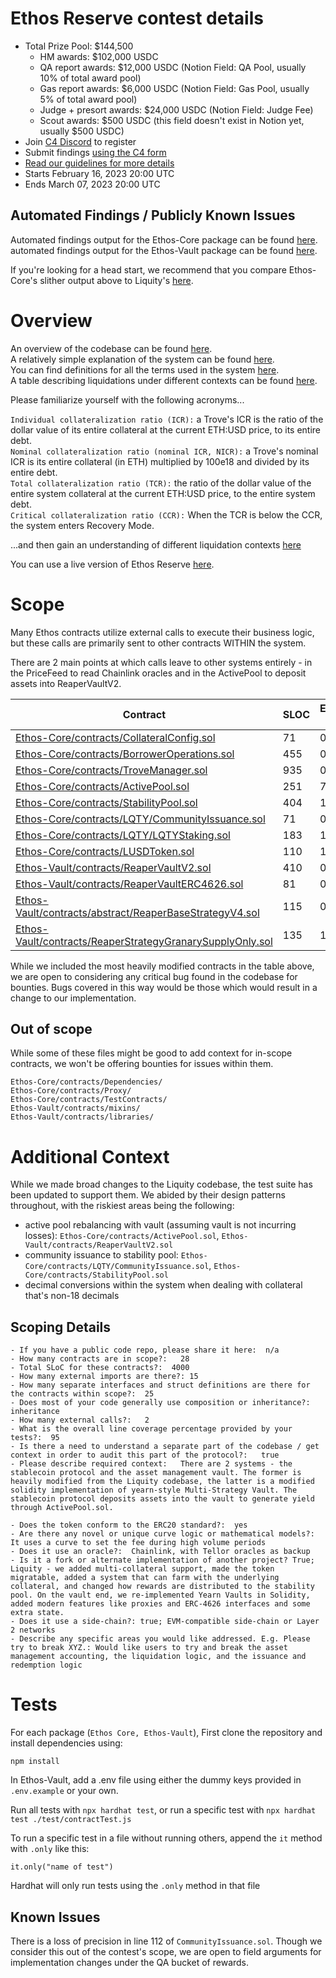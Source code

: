 # Ethos Reserve contest details
- Total Prize Pool: $144,500
  - HM awards: $102,000 USDC 
  - QA report awards: $12,000 USDC (Notion Field: QA Pool, usually 10% of total award pool)
  - Gas report awards: $6,000 USDC (Notion Field: Gas Pool, usually 5% of total award pool)
  - Judge + presort awards: $24,000 USDC (Notion Field: Judge Fee)
  - Scout awards: $500 USDC (this field doesn't exist in Notion yet, usually $500 USDC)
- Join [C4 Discord](https://discord.gg/code4rena) to register
- Submit findings [using the C4 form](https://code4rena.com/contests/2023-02-ethos-reserve-contest/submit)
- [Read our guidelines for more details](https://docs.code4rena.com/roles/wardens)
- Starts February 16, 2023 20:00 UTC
- Ends March 07, 2023 20:00 UTC

## Automated Findings / Publicly Known Issues

Automated findings output for the Ethos-Core package can be found [here](https://docs.reaper.farm/ethos-reserve-bounty-hunter-documentation/useful-information/slither-output-ethos-core).  
automated findings output for the Ethos-Vault package can be found [here](https://docs.reaper.farm/ethos-reserve-bounty-hunter-documentation/useful-information/slither-output-ethos-Vault).

If you're looking for a head start, we recommend that you compare Ethos-Core's slither output above to Liquity's [here](https://docs.reaper.farm/ethos-reserve-bounty-hunter-documentation/slither-output-liquity).

# Overview

An overview of the codebase can be found [here](https://docs.reaper.farm/ethos-reserve-bounty-hunter-documentation/).  
A relatively simple explanation of the system can be found [here](https://medium.com/byte-masons/introducing-ethos-reserve-5f08fa6af52a).  
You can find definitions for all the terms used in the system [here](https://docs.reaper.farm/ethos-reserve-bounty-hunter-documentation/glossary).  
A table describing liquidations under different contexts can be found [here](https://docs.reaper.farm/ethos-reserve-bounty-hunter-documentation/liquidation-logic).  
  
Please familiarize yourself with the following acronyms...  
  
`Individual collateralization ratio (ICR):` a Trove's ICR is the ratio of the dollar value of its entire collateral at the current ETH:USD price, to its entire debt.  
`Nominal collateralization ratio (nominal ICR, NICR):` a Trove's nominal ICR is its entire collateral (in ETH) multiplied by 100e18 and divided by its entire debt.  
`Total collateralization ratio (TCR):` the ratio of the dollar value of the entire system collateral at the current ETH:USD price, to the entire system debt.  
`Critical collateralization ratio (CCR):` When the TCR is below the CCR, the system enters Recovery Mode.  

...and then gain an understanding of different liquidation contexts [here](https://docs.reaper.farm/ethos-reserve-bounty-hunter-documentation/liquidation-logic)

You can use a live version of Ethos Reserve [here](c4.ethos.finance).

# Scope

Many Ethos contracts utilize external calls to execute their business logic, but these calls are primarily sent to other contracts WITHIN the system.

There are 2 main points at which calls leave to other systems entirely - in the PriceFeed to read Chainlink oracles and in the ActivePool to deposit assets into ReaperVaultV2.

| Contract | SLOC | External Calls | Libraries | Purpose |
| ----------- | ----------- | ----------- | ----------- | ----------- |
| [Ethos-Core/contracts/CollateralConfig.sol](Ethos-Core/contracts/CollateralConfig.sol) | 71 | 0 | 3 | [CollateralConfig Description](https://docs.reaper.farm/ethos-reserve-bounty-hunter-documentation/contracts/collateralconfig) |
| [Ethos-Core/contracts/BorrowerOperations.sol](Ethos-Core/contracts/BorrowerOperations.sol) | 455 | 0 | 4 | [BorrowerOperations Description](https://docs.reaper.farm/ethos-reserve-bounty-hunter-documentation/contracts/borroweroperations) |
| [Ethos-Core/contracts/TroveManager.sol](Ethos-Core/contracts/TroveManager.sol) | 935 | 0 | 2 | [TroveManager Description](https://docs.reaper.farm/ethos-reserve-bounty-hunter-documentation/contracts/trovemanager) |
| [Ethos-Core/contracts/ActivePool.sol](Ethos-Core/contracts/ActivePool.sol) | 251 | 7 | 1 | [ActivePool Description](https://docs.reaper.farm/ethos-reserve-bounty-hunter-documentation/contracts/activepool) |
| [Ethos-Core/contracts/StabilityPool.sol](Ethos-Core/contracts/StabilityPool.sol) | 404 | 1 | 6 | [StabilityPool Description](https://docs.reaper.farm/ethos-reserve-bounty-hunter-documentation/contracts/stabilitypool) |
| [Ethos-Core/contracts/LQTY/CommunityIssuance.sol](Ethos-Core/contracts/LQTY/CommunityIssuance.sol) | 71 | 0 | 5 | [CommunityIssuance Description](https://docs.reaper.farm/ethos-reserve-bounty-hunter-documentation/contracts/communityissuance) |
| [Ethos-Core/contracts/LQTY/LQTYStaking.sol](Ethos-Core/contracts/LQTY/LQTYStaking.sol) | 183 | 1 | 7 | [LQTYStaking Description](https://docs.reaper.farm/ethos-reserve-bounty-hunter-documentation/contracts/lqtystaking) |
| [Ethos-Core/contracts/LUSDToken.sol](Ethos-Core/contracts/LUSDToken.sol) | 110 | 1 | 3 | [LUSDToken Description](https://docs.reaper.farm/ethos-reserve-bounty-hunter-documentation/contracts-in-scope/lusdtoken) |
| [Ethos-Vault/contracts/ReaperVaultV2.sol](Ethos-Vault/contracts/ReaperVaultV2.sol) | 410 | 0 | 6 | [ReaperVaultV2 Description](https://docs.reaper.farm/ethos-reserve-bounty-hunter-documentation/contracts/reapervaultv2) |
| [Ethos-Vault/contracts/ReaperVaultERC4626.sol](Ethos-Vault/contracts/ReaperVaultERC4626.sol) | 81 | 0 | 0 | [ReaperVaultERC4626 Description](https://docs.reaper.farm/ethos-reserve-bounty-hunter-documentation/contracts/reapervaulterc4626) |
| [Ethos-Vault/contracts/abstract/ReaperBaseStrategyV4.sol](Ethos-Vault/contracts/abstract/ReaperBaseStrategyV4.sol) | 115 | 0 | 5 | [ReaperBaseStrategyV4 Description](https://docs.reaper.farm/ethos-reserve-bounty-hunter-documentation/contracts/reaperbasestrategyv4) |
| [Ethos-Vault/contracts/ReaperStrategyGranarySupplyOnly.sol](Ethos-Vault/contracts/ReaperStrategyGranarySupplyOnly.sol) | 135 | 1 | 4 | [ReaperStrategyGranarySupplyOnly Description](https://docs.reaper.farm/ethos-reserve-bounty-hunter-documentation/contracts/reaperstrategygranarysupplyonly) |

While we included the most heavily modified contracts in the table above, we are open to considering any critical bug found in the codebase for bounties. Bugs covered in this way would be those which would result in a change to our implementation.

## Out of scope

While some of these files might be good to add context for in-scope contracts, we won't be offering bounties for issues within them.

`Ethos-Core/contracts/Dependencies/`  
`Ethos-Core/contracts/Proxy/`  
`Ethos-Core/contracts/TestContracts/`  
`Ethos-Vault/contracts/mixins/`  
`Ethos-Vault/contracts/libraries/`  

# Additional Context

While we made broad changes to the Liquity codebase, the test suite has been updated to support them. We abided by their design patterns throughout, with the riskiest areas being the following:

* active pool rebalancing with vault (assuming vault is not incurring losses): `Ethos-Core/contracts/ActivePool.sol`, `Ethos-Vault/contracts/ReaperVaultV2.sol`  
* community issuance to stability pool: `Ethos-Core/contracts/LQTY/CommunityIssuance.sol`, `Ethos-Core/contracts/StabilityPool.sol`  
* decimal conversions within the system when dealing with collateral that's non-18 decimals  

## Scoping Details 
```
- If you have a public code repo, please share it here:  n/a
- How many contracts are in scope?:   28
- Total SLoC for these contracts?:  4000
- How many external imports are there?: 15 
- How many separate interfaces and struct definitions are there for the contracts within scope?:  25
- Does most of your code generally use composition or inheritance?:   inheritance
- How many external calls?:   2
- What is the overall line coverage percentage provided by your tests?:  95
- Is there a need to understand a separate part of the codebase / get context in order to audit this part of the protocol?:   true
- Please describe required context:   There are 2 systems - the stablecoin protocol and the asset management vault. The former is heavily modified from the Liquity codebase, the latter is a modified solidity implementation of yearn-style Multi-Strategy Vault. The stablecoin protocol deposits assets into the vault to generate yield through ActivePool.sol.

- Does the token conform to the ERC20 standard?:  yes
- Are there any novel or unique curve logic or mathematical models?: It uses a curve to set the fee during high volume periods
- Does it use an oracle?:  Chainlink, with Tellor oracles as backup
- Is it a fork or alternate implementation of another project? True; Liquity - we added multi-collateral support, made the token migratable, added a system that can farm with the underlying collateral, and changed how rewards are distributed to the stability pool. On the vault end, we re-implemented Yearn Vaults in Solidity, added modern features like proxies and ERC-4626 interfaces and some extra state. 
- Does it use a side-chain?: true; EVM-compatible side-chain or Layer 2 networks
- Describe any specific areas you would like addressed. E.g. Please try to break XYZ.: Would like users to try and break the asset management accounting, the liquidation logic, and the issuance and redemption logic
```

# Tests

For each package (`Ethos Core, Ethos-Vault`), First clone the repository and install dependencies using:
```
npm install
```
In Ethos-Vault, add a .env file using either the dummy keys provided in `.env.example` or your own.

Run all tests with `npx hardhat test`, or run a specific test with `npx hardhat test ./test/contractTest.js`

To run a specific test in a file without running others, append the `it` method with `.only` like this:
```
it.only("name of test")
```
Hardhat will only run tests using the `.only` method in that file

## Known Issues

There is a loss of precision in line 112 of `CommunityIssuance.sol`. Though we consider this out of the contest's scope, we are open to field arguments for implementation changes under the QA bucket of rewards.
